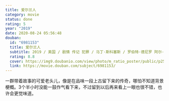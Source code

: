 ```yaml
---
title: 爱尔兰人
category: movie
status: done
rating: 5
year: "2019"
date: 2020-08-24 05:56:48
douban:
  id: "6981153"
  title: 爱尔兰人
  subtitle: 2019 / 美国 / 剧情 传记 犯罪 / 马丁·斯科塞斯 / 罗伯特·德尼罗 阿尔·帕西诺
  rating: 8.8
  cover: https://img9.doubanio.com/view/photo/m_ratio_poster/public/p2568902055.jpg
  link: https://movie.douban.com/subject/6981153/
---
```


一群带着故事的可爱老头儿，像是在品味一段上古留下来的传奇，哪怕不知道背景梗概。3个半小时没能一鼓作气看下来，不过留到以后再来看上一眼也很不错，也许会更觉味道。
